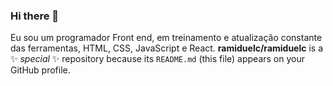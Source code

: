 ### Hi there 👋

Eu sou um programador Front end, em treinamento e atualização constante das ferramentas, HTML, CSS, JavaScript e React.
**ramiduelc/ramiduelc** is a ✨ _special_ ✨ repository because its `README.md` (this file) appears on your GitHub profile.


